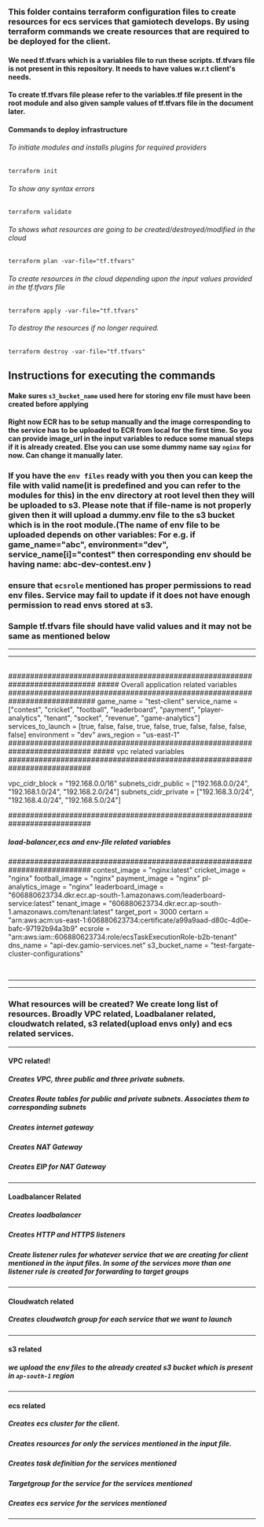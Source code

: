 ### This folder contains terraform configuration files to create resources for ecs services that gamiotech develops. By using terraform commands we create resources that are required to be deployed for the client.

#### We need tf.tfvars which is a variables file to run these scripts. tf.tfvars file is not present in this repository. It needs to have values w.r.t client's needs.
#### To create tf.tfvars file please refer to the variables.tf file present in the root module and also given sample values of tf.tfvars file in the document later. 

#### Commands to deploy infrastructure
###### To initiate modules and  installs plugins for required providers
`terraform init` 
###### To show any syntax errors
`terraform validate` 
###### To shows what resources are going to be created/destroyed/modified in the cloud 
`terraform plan -var-file="tf.tfvars"` 
###### To create resources in the cloud depending upon the input values provided in the tf.tfvars file
`terraform apply -var-file="tf.tfvars"`  
###### To destroy the resources if no longer required.
`terraform destroy -var-file="tf.tfvars"` 


## Instructions for executing the commands

#### Make sures `s3_bucket_name` used here for storing env file must have been created before applying 
#### Right now ECR has to be setup manually and the image corresponding to the service has to be uploaded to ECR from local for the first time. So you can provide image_url in the input variables to reduce some manual steps if it is already created. Else you can use some dummy name say `nginx` for now. Can change it manually later.
### If you have the `env files` ready with you then you can keep the file with valid name(it is predefined and you can refer to the modules for this) in the env directory at root level then they will be uploaded to s3. Please note that if file-name is not properly given then it will upload a dummy.env file to the s3 bucket which is in the root module.(The name of env file to be uploaded depends on other variables: For e.g. if game_name="abc", environment="dev", service_name[i]="contest" then corresponding env should be having name: abc-dev-contest.env )
### ensure that `ecsrole` mentioned has proper permissions to read env files. Service may fail to update if it does not have enough permission to read envs stored at s3.

### Sample tf.tfvars file should have valid values and it may not be same as mentioned below


---
***

<br>
############################################################################
#####        Overall application related variables
############################################################################
game_name          = "test-client"
service_name       = ["contest", "cricket", "football", "leaderboard", "payment", "player-analytics", "tenant", "socket", "revenue", "game-analytics"]
services_to_launch = [true,        false,      false,         true,    false,       true,           false,    false,     false,      false]
environment        = "dev"
aws_region           = "us-east-1"
###########################################################################
#####         vpc related variables
###########################################################################

vpc_cidr_block       = "192.168.0.0/16"
subnets_cidr_public  = ["192.168.0.0/24", "192.168.1.0/24", "192.168.2.0/24"]
subnets_cidr_private = ["192.168.3.0/24", "192.168.4.0/24", "192.168.5.0/24"]


###########################################################################
#####             load-balancer,ecs and env-file related variables
###########################################################################
contest_image      = "nginx:latest"
cricket_image      = "nginx"
football_image     = "nginx"
payment_image      = "nginx"
pl-analytics_image = "nginx"
leaderboard_image  = "606880623734.dkr.ecr.ap-south-1.amazonaws.com/leaderboard-service:latest"
tenant_image       = "606880623734.dkr.ecr.ap-south-1.amazonaws.com/tenant:latest"
target_port        = 3000
certarn            = "arn:aws:acm:us-east-1:606880623734:certificate/a99a9aad-d80c-4d0e-bafc-97192b94a3b9"
ecsrole            = "arn:aws:iam::606880623734:role/ecsTaskExecutionRole-b2b-tenant"
dns_name           = "api-dev.gamio-services.net"
s3_bucket_name     = "test-fargate-cluster-configurations"

</br>

---
***



### What resources will be created? We create long list of resources. Broadly VPC related, Loadbalaner related, cloudwatch related, s3 related(upload envs only) and ecs related services.
---

#### VPC related!
##### Creates VPC, three public and three private subnets.
##### Creates Route tables for public and private subnets. Associates them to corresponding subnets
##### Creates internet gateway 
##### Creates NAT Gateway
##### Creates EIP for NAT Gateway
---

#### Loadbalancer Related
##### Creates loadbalancer
##### Creates HTTP and HTTPS listeners
##### Create listener rules for  whatever service that we are creating for client mentioned in the input files. In some of the services more than one listener rule is created for forwarding to target groups
---

#### Cloudwatch related
##### Creates cloudwatch group for each service that we want to launch
---
#### s3 related
##### we upload the env files to the already created s3 bucket which is present in `ap-south-1` region
---

#### ecs related
##### Creates ecs cluster for the client.
##### Creates resources for only the services mentioned in the input file.
##### Creates task definition for the services mentioned
##### Targetgroup for the service for the services mentioned
##### Creates ecs service for the services mentioned
---
